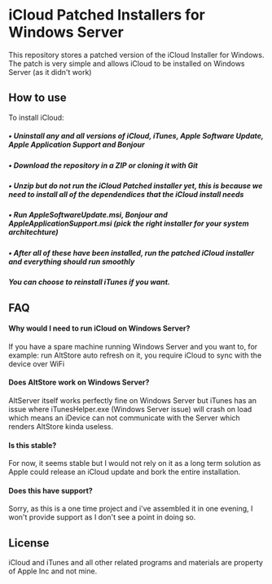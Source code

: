
# iCloud Patched Installers for Windows Server

This repository stores a patched version of the iCloud Installer for Windows. The patch is very simple and allows iCloud to be installed on Windows Server (as it didn't work)


## How to use

To install iCloud:


##### • Uninstall any and all versions of iCloud, iTunes, Apple Software Update, Apple Application Support and Bonjour

##### • Download the repository in a ZIP or cloning it with Git

##### • Unzip but do not run the iCloud Patched installer yet, this is because we need to install all of the dependendices that the iCloud install needs

##### • Run AppleSoftwareUpdate.msi, Bonjour and AppleApplicationSupport.msi (pick the right installer for your system architechture)

##### • After all of these have been installed, run the patched iCloud installer and everything should run smoothly

##### You can choose to reinstall iTunes if you want.


## FAQ

#### Why would I need to run iCloud on Windows Server?

If you have a spare machine running Windows Server and you want to, for example: run AltStore auto refresh on it, you require iCloud to sync with the device over WiFi

#### Does AltStore work on Windows Server?

AltServer itself works perfectly fine on Windows Server but iTunes has an issue where iTunesHelper.exe (Windows Server issue) will crash on load which means an iDevice can not communicate with the Server which renders AltStore kinda useless.

#### Is this stable?

For now, it seems stable but I would not rely on it as a long term solution as Apple could release an iCloud update and bork the entire installation.

#### Does this have support?

Sorry, as this is a one time project and i've assembled it in one evening, I won't provide support as I don't see a point in doing so.
## License

iCloud and iTunes and all other related programs and materials are property of Apple Inc and not mine.

